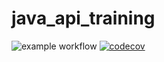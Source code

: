 # java_api_training
![example workflow](https://github.com/NathanPo/java_api_training/actions/workflows/build.yml/badge.svg)
[![codecov](https://codecov.io/gh/NathanPo/java_api_training/branch/main/graph/badge.svg?token=T68231QZOW)](https://codecov.io/gh/NathanPo/java_api_training)

